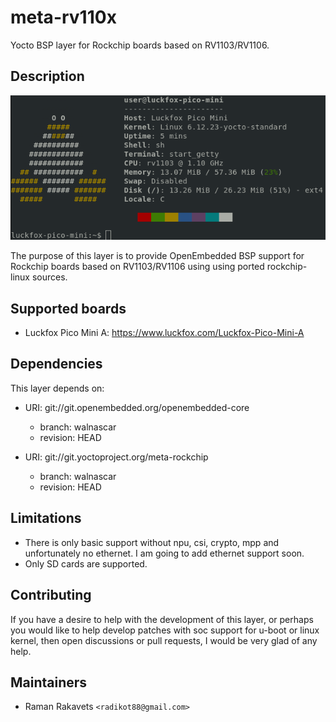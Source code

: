 

# meta-rv110x

Yocto BSP layer for Rockchip boards based on RV1103/RV1106.

## Description

![plot](img/fastfetch.png?raw=true"Title")

The purpose of this layer is to provide OpenEmbedded BSP support for
Rockchip boards based on RV1103/RV1106 using using ported rockchip-linux sources.

## Supported boards

* Luckfox Pico Mini A:
  <https://www.luckfox.com/Luckfox-Pico-Mini-A>

## Dependencies

This layer depends on:

* URI: git://git.openembedded.org/openembedded-core
  * branch: walnascar
  * revision: HEAD

* URI: git://git.yoctoproject.org/meta-rockchip
  * branch: walnascar
  * revision: HEAD

## Limitations

* There is only basic support without npu, csi, crypto, mpp and unfortunately no ethernet. I am going to add ethernet support soon.
* Only SD cards are supported.

## Contributing

If you have a desire to help with the development of this layer, or perhaps you would like to help develop patches with soc support for u-boot or linux kernel, then open discussions or pull requests, I would be very glad of any help.

## Maintainers

* Raman Rakavets `<radikot88@gmail.com>`